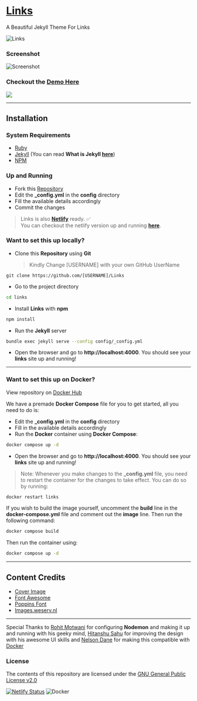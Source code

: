 # [Links](https://github.com/harsh98trivedi/Links)

A Beautiful Jekyll Theme For Links

![Links](https://raw.githubusercontent.com/harsh98trivedi/links/master/assets/images/links.jpg)

### Screenshot
![Screenshot](https://i.imgur.com/9uJrd9k.png)

### Checkout the [Demo Here](https://harsh98trivedi.github.io/links)

<a href="https://youtu.be/2J2_2gsCjtk"><img src="https://i.imgur.com/s7vdI7T.png"/></a>

---

## Installation 

### System Requirements
- [Ruby](https://www.ruby-lang.org/en/)
- [Jekyll](https://jekyllrb.com/) (You can read **What is Jekyll [here](https://github.com/jekyll/jekyll#jekyll)**)
- [NPM](https://npmjs.com/)

### Up and Running
- Fork this [Repository](https://github.com/harsh98trivedi/Links)<br>
- Edit the **_config.yml** in the **config** directory
- Fill the available details accordingly
- Commit the changes

> Links is also [**Netlify**](https://www.netlify.com/) ready. ✅ <br>
You can checkout the netlify version up and running [**here**](https://htlink.netlify.app/).

### Want to set this up **locally**?
- Clone this **Repository** using **Git**<br>
    > Kindly Change [USERNAME] with your own GitHub UserName
``` git
git clone https://github.com/[USERNAME]/Links
```
- Go to the project directory
```bash
cd links
```
- Install **Links** with **npm**
```bash
npm install
```
- Run the **Jekyll** server
```bash
bundle exec jekyll serve --config config/_config.yml
```
- Open the browser and go to **http://localhost:4000**. You should see your **links** site up and running!
---

### Want to set this up on **Docker**?
View repository on [Docker Hub](https://hub.docker.com/r/harsh98trivedi/links)

We have a premade **Docker Compose** file for you to get started, all you need to do is:
- Edit the **_config.yml** in the **config** directory
- Fill in the available details accordingly
- Run the **Docker** container using **Docker Compose**:
```bash
docker compose up -d
```
- Open the browser and go to **http://localhost:4000**. You should see your **links** site up and running!

> Note: Whenever you make changes to the **_config.yml** file, you need to restart the container for the changes to take effect. You can do so by running:
```bash
docker restart links
```
If you wish to build the image yourself, uncomment the **build** line in the **docker-compose.yml** file and comment out the **image** line. Then run the following command:
```bash
docker compose build
```
Then run the container using:
```bash
docker compose up -d
```
---

## Content Credits
- [Cover Image](https://source.unsplash.com/)
- [Font Awesome](https://fontawesome.com/)
- [Poppins Font](https://fonts.google.com/specimen/Poppins)
- [Images.weserv.nl](https://images.weserv.nl/)

---

Special Thanks to [Rohit Motwani](https://github.com/rohittm) for configuring **Nodemon** and making it up and running with his geeky mind, [Hitanshu Sahu](https://www.behance.net/phantomcluster) for improving the design with his awesome UI skills and [Nelson Dane](https://github.com/NelsonDane) for making this compatible with [Docker](https://docker.com/)

### License

The contents of this repository are licensed under the [GNU General Public License v2.0](https://github.com/harsh98trivedi/Links/blob/master/LICENSE)

[![Netlify Status](https://api.netlify.com/api/v1/badges/2a02bd54-cdfc-4a4f-8ab6-59e45edddad8/deploy-status)](https://app.netlify.com/sites/htlink/deploys)
![Docker](https://img.shields.io/badge/docker-%230db7ed.svg?style=for-the-badge&logo=docker&logoColor=white)
